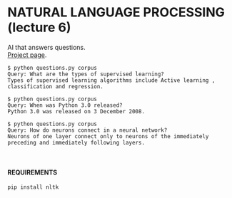 # NATURAL LANGUAGE PROCESSING (lecture 6)

AI that answers questions.           
[Project page](https://cs50.harvard.edu/ai/2020/projects/6/questions/#:~:text=$%20python%20questions.py%20corpusQuery:%20What%20are%20the%20types%20of%20supervised%20learning?Types%20of%20supervised%20learning%20algorithms%20include%20Active%20learning%20,%20classification%20and%20regression.$%20python%20questions.py%20corpusQuery:%20When%20was%20Python%203.0%20released?Python%203.0%20was%20released%20on%203%20December%202008.$%20python%20questions.py%20corpusQuery:%20How%20do%20neurons%20connect%20in%20a%20neural%20network?Neurons%20of%20one%20layer%20connect%20only%20to%20neurons%20of%20the%20immediately%20preceding%20and%20immediately%20following%20layers.).


```
$ python questions.py corpus
Query: What are the types of supervised learning?
Types of supervised learning algorithms include Active learning , classification and regression.

$ python questions.py corpus
Query: When was Python 3.0 released?
Python 3.0 was released on 3 December 2008.

$ python questions.py corpus
Query: How do neurons connect in a neural network?
Neurons of one layer connect only to neurons of the immediately preceding and immediately following layers.
```

&nbsp;

#### REQUIREMENTS
```
pip install nltk
```